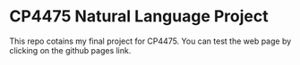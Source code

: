 # CP4475 Natural Language Project

This repo cotains my final project for CP4475. You can test the web page by clicking on the github pages link.
